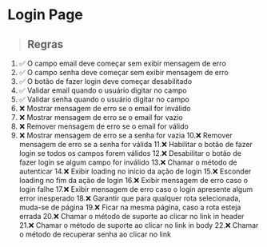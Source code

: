 # Login Page

> ## Regras
1. ✅ O campo email deve começar sem exibir mensagem de erro
2. ✅ O campo senha deve começar sem exibir mensagem de erro
3. ✅ O botão de fazer login deve começar desabilitado
4. ✅ Validar email quando o usuário digitar no campo
5. ✅ Validar senha quando o usuário digitar no campo
6. ❌ Mostrar mensagem de erro se o email for inválido
7. ❌ Mostrar mensagem de erro se o email for vazio
8. ❌ Remover mensagem de erro se o email for válido
9. ❌ Mostrar mensagem de erro se a senha for vazia
10.❌ Remover mensagem de erro se a senha for válida
11.❌ Habilitar o botão de fazer login se todos os campos forem válidos
12.❌ Desabilitar o botão de fazer login se algum campo for inválido
13.❌ Chamar o método de autenticar
14.❌ Exibir loading no início da ação de login
15.❌ Esconder loading no fim da ação de login
16.❌ Exibir mensagem de erro caso o login falhe
17.❌ Exibir mensagem de erro caso o login apresente algum error inesperado
18.❌ Garantir que para qualquer rota selecionada, muda-se de página
19.❌ Ficar na mesma página, caso a rota esteja errada
20.❌ Chamar o método de suporte ao clicar no link in header
21.❌ Chamar o método de suporte ao clicar no link in body
22.❌ Chamar o método de recuperar senha ao clicar no link